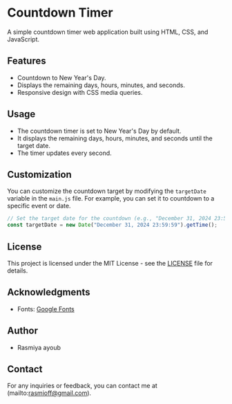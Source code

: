 
# Countdown Timer

A simple countdown timer web application built using HTML, CSS, and JavaScript.


## Features

- Countdown to New Year's Day.
- Displays the remaining days, hours, minutes, and seconds.
- Responsive design with CSS media queries.

## Usage

- The countdown timer is set to New Year's Day by default.
- It displays the remaining days, hours, minutes, and seconds until the target date.
- The timer updates every second.

## Customization

You can customize the countdown target by modifying the `targetDate` variable in the `main.js` file. For example, you can set it to countdown to a specific event or date.

```javascript
// Set the target date for the countdown (e.g., "December 31, 2024 23:59:59")
const targetDate = new Date("December 31, 2024 23:59:59").getTime();
```

## License

This project is licensed under the MIT License - see the [LICENSE](LICENSE) file for details.

## Acknowledgments

- Fonts: [Google Fonts](https://fonts.google.com/)

## Author

- Rasmiya ayoub

## Contact

For any inquiries or feedback, you can contact me at (mailto:rasmioff@gmail.com).

